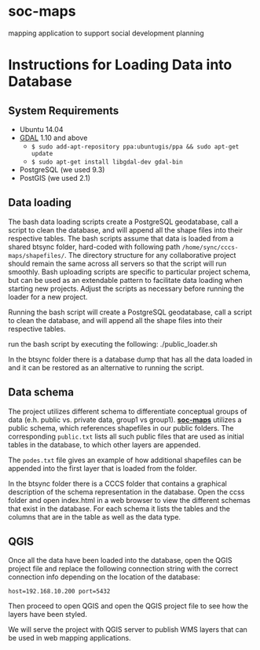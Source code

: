 soc-maps
========

mapping application to support social development planning

Instructions for Loading Data into Database
===========================================

System Requirements
-----------------------------------
* Ubuntu 14.04
* [GDAL](http://www.gdal.org/) 1.10 and above
   * `$ sudo add-apt-repository ppa:ubuntugis/ppa && sudo apt-get update`
   * `$ sudo apt-get install libgdal-dev gdal-bin`
* PostgreSQL (we used 9.3) 
* PostGIS (we used 2.1)


## Data loading

The bash data loading scripts create a PostgreSQL geodatabase, call a script to clean the database, and will append all the shape files into their respective tables. The bash scripts assume that data is loaded from a shared btsync folder, hard-coded with following path `/home/sync/cccs-maps/shapefiles/`. The directory structure for any collaborative project should remain the same across all servers so that the script will run smoothly. Bash uploading scripts are specific to particular project schema, but can be used as an extendable pattern to facilitate data loading when starting new projects. Adjust the scripts as necessary before running the loader for a new project.

Running the bash script will create a PostgreSQL geodatabase, call a script to clean the database, and will append all the shape files into their respective tables. 

run the bash script by executing the following:
  ./public_loader.sh

In the btsync folder there is a database dump that has all the data loaded in and it can be restored as an alternative to running the script.


## Data schema

The project utilizes different schema to differentiate conceptual groups of data (e.h. public vs. private data, group1 vs group1). **[soc-maps](https://github.com/cccs-web/soc-maps/)** utilizes a public schema, which references shapefiles in our public folders. The corresponding `public.txt` lists all such public files that are used as initial tables in the database, to which other layers are appended.

The `podes.txt` file gives an example of how additional shapefiles can be appended into the first layer that is loaded from the folder.

In the btsync folder there is a CCCS folder that contains a graphical description of the schema representation in the database. Open the ccss folder and open index.html in a web browser to view the different schemas that exist in the database. For each schema it lists the tables and the columns that are in the table as well as the data type.

QGIS
----------------
Once all the data have been loaded into the database, open the QGIS project file  and replace the following connection string with the correct connection info depending on the location of the database:

`host=192.168.10.200 port=5432`

Then proceed to open QGIS and open the QGIS project file to see how the layers have been styled.

We will serve the project with QGIS server to publish WMS layers that can be used in web mapping applications.
